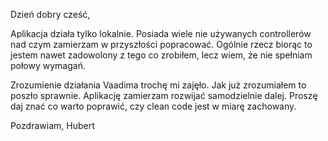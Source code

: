 Dzień dobry cześć, 

Aplikacja działa tylko lokalnie. 
Posiada wiele nie używanych controllerów nad czym zamierzam w przyszłości popracować. 
Ogólnie rzecz biorąc to jestem nawet zadowolony z tego co zrobiłem, lecz wiem, że nie spełniam połowy wymagań. 

Zrozumienie działania Vaadima trochę mi zajęło. Jak już zrozumiałem to poszło sprawnie. 
Aplikację zamierzam rozwijać samodzielnie dalej. 
Proszę daj znać co warto poprawić, czy clean code jest w miarę zachowany.

Pozdrawiam,
Hubert
